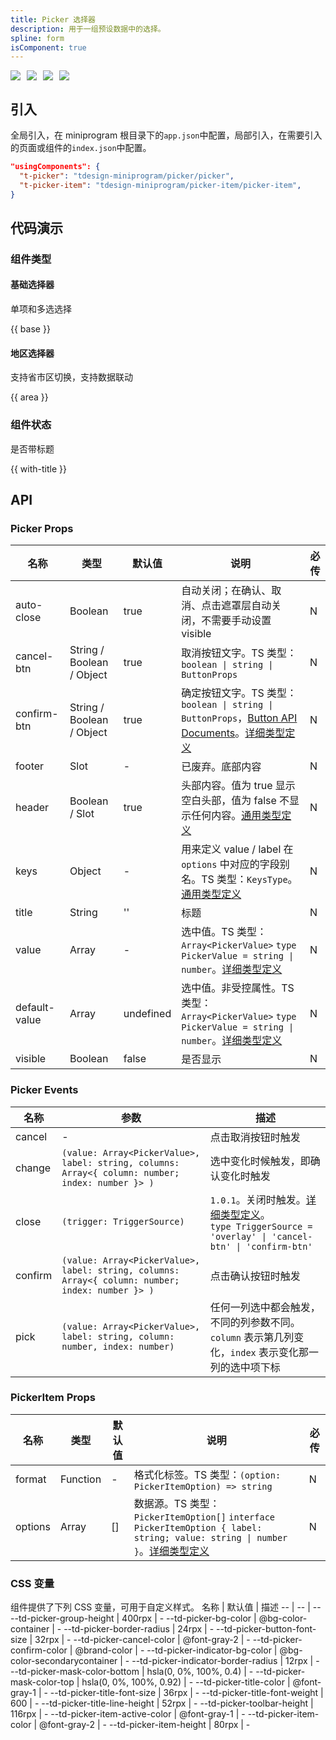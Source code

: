 ```yaml
---
title: Picker 选择器
description: 用于一组预设数据中的选择。
spline: form
isComponent: true
---
```


<span class="coverages-badge" style="margin-right: 10px"><img src="https://img.shields.io/badge/coverages%3A%20lines-91%25-blue" /></span><span class="coverages-badge" style="margin-right: 10px"><img src="https://img.shields.io/badge/coverages%3A%20functions-90%25-blue" /></span><span class="coverages-badge" style="margin-right: 10px"><img src="https://img.shields.io/badge/coverages%3A%20statements-92%25-blue" /></span><span class="coverages-badge" style="margin-right: 10px"><img src="https://img.shields.io/badge/coverages%3A%20branches-89%25-blue" /></span>
## 引入

全局引入，在 miniprogram 根目录下的`app.json`中配置，局部引入，在需要引入的页面或组件的`index.json`中配置。

```json
"usingComponents": {
  "t-picker": "tdesign-miniprogram/picker/picker",
  "t-picker-item": "tdesign-miniprogram/picker-item/picker-item",
}
```

## 代码演示

### 组件类型

#### 基础选择器

单项和多选选择

{{ base }}

#### 地区选择器

支持省市区切换，支持数据联动

{{ area }}

### 组件状态

是否带标题

{{ with-title }}

## API
### Picker Props

名称 | 类型 | 默认值 | 说明 | 必传
-- | -- | -- | -- | --
auto-close | Boolean | true | 自动关闭；在确认、取消、点击遮罩层自动关闭，不需要手动设置 visible | N
cancel-btn | String / Boolean / Object | true | 取消按钮文字。TS 类型：`boolean \| string \| ButtonProps` | N
confirm-btn | String / Boolean / Object | true | 确定按钮文字。TS 类型：`boolean \| string \| ButtonProps`，[Button API Documents](./button?tab=api)。[详细类型定义](https://github.com/Tencent/tdesign-miniprogram/tree/develop/src/picker/type.ts) | N
footer | Slot | - | 已废弃。底部内容 | N
header | Boolean / Slot | true | 头部内容。值为 true 显示空白头部，值为 false 不显示任何内容。[通用类型定义](https://github.com/Tencent/tdesign-miniprogram/blob/develop/src/common/common.ts) | N
keys | Object | - | 用来定义 value / label 在 `options` 中对应的字段别名。TS 类型：`KeysType`。[通用类型定义](https://github.com/Tencent/tdesign-miniprogram/blob/develop/src/common/common.ts) | N
title | String | '' | 标题 | N
value | Array | - | 选中值。TS 类型：`Array<PickerValue>` `type PickerValue = string \| number`。[详细类型定义](https://github.com/Tencent/tdesign-miniprogram/tree/develop/src/picker/type.ts) | N
default-value | Array | undefined | 选中值。非受控属性。TS 类型：`Array<PickerValue>` `type PickerValue = string \| number`。[详细类型定义](https://github.com/Tencent/tdesign-miniprogram/tree/develop/src/picker/type.ts) | N
visible | Boolean | false | 是否显示 | N

### Picker Events

名称 | 参数 | 描述
-- | -- | --
cancel | - | 点击取消按钮时触发
change | `(value: Array<PickerValue>, label: string, columns: Array<{ column: number; index: number }> )` | 选中变化时候触发，即确认变化时触发
close | `(trigger: TriggerSource)` | `1.0.1`。关闭时触发。[详细类型定义](https://github.com/Tencent/tdesign-miniprogram/tree/develop/src/picker/type.ts)。<br/>`type TriggerSource = 'overlay' \| 'cancel-btn' \| 'confirm-btn'`<br/>
confirm | `(value: Array<PickerValue>, label: string, columns: Array<{ column: number; index: number }> )` | 点击确认按钮时触发
pick | `(value: Array<PickerValue>, label: string, column: number, index: number)` | 任何一列选中都会触发，不同的列参数不同。`column` 表示第几列变化，`index` 表示变化那一列的选中项下标

### PickerItem Props

名称 | 类型 | 默认值 | 说明 | 必传
-- | -- | -- | -- | --
format | Function | - | 格式化标签。TS 类型：`(option: PickerItemOption) => string` | N
options | Array | [] | 数据源。TS 类型：`PickerItemOption[]` `interface PickerItemOption { label: string; value: string \| number }`。[详细类型定义](https://github.com/Tencent/tdesign-miniprogram/tree/develop/src/picker-item/type.ts) | N


### CSS 变量
组件提供了下列 CSS 变量，可用于自定义样式。
名称 | 默认值 | 描述 
-- | -- | --
--td-picker-group-height | 400rpx | - 
--td-picker-bg-color | @bg-color-container | - 
--td-picker-border-radius | 24rpx | - 
--td-picker-button-font-size | 32rpx | - 
--td-picker-cancel-color | @font-gray-2 | - 
--td-picker-confirm-color | @brand-color | - 
--td-picker-indicator-bg-color | @bg-color-secondarycontainer | - 
--td-picker-indicator-border-radius | 12rpx | - 
--td-picker-mask-color-bottom | hsla(0, 0%, 100%, 0.4) | - 
--td-picker-mask-color-top | hsla(0, 0%, 100%, 0.92) | - 
--td-picker-title-color | @font-gray-1 | - 
--td-picker-title-font-size | 36rpx | - 
--td-picker-title-font-weight | 600 | - 
--td-picker-title-line-height | 52rpx | - 
--td-picker-toolbar-height | 116rpx | - 
--td-picker-item-active-color | @font-gray-1 | - 
--td-picker-item-color | @font-gray-2 | - 
--td-picker-item-height | 80rpx | - 
